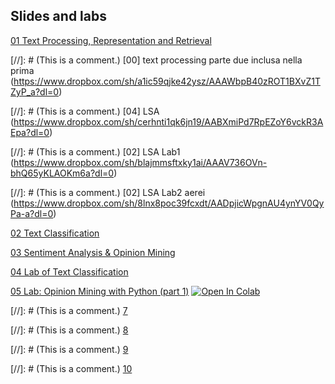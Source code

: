 ## Slides and labs

[01 Text Processing, Representation and Retrieval](https://www.dropbox.com/s/vnb8a37t458ks9x/1_text_processing_text_mining_unit_master_in_data_science.pdf?dl=0)

[//]: # (This is a comment.) [00] text processing parte due inclusa nella prima (https://www.dropbox.com/sh/a1ic59qjke42ysz/AAAWbpB40zROT1BXvZ1TZyP_a?dl=0)

[//]: # (This is a comment.) [04] LSA (https://www.dropbox.com/sh/cerhnti1qk6jn19/AABXmiPd7RpEZoY6vckR3AEpa?dl=0)

[//]: # (This is a comment.) [02] LSA Lab1 (https://www.dropbox.com/sh/blajmmsftxky1ai/AAAV736OVn-bhQ65yKLAOKm6a?dl=0)

[//]: # (This is a comment.) [02] LSA Lab2 aerei (https://www.dropbox.com/sh/8lnx8poc39fcxdt/AADpjicWpgnAU4ynYV0QyPa-a?dl=0)

[02 Text Classification](https://www.dropbox.com/sh/kyawf6200wbftuy/AACsSxww4TSLS4y4RhMkqHnha?dl=0)

[03 Sentiment Analysis & Opinion Mining](https://www.dropbox.com/s/zu0pfnvlqon94s7/3_opinion_mining_text_mining_unit_master_in_data_science.pdf?dl=0)

[04 Lab of Text Classification](https://www.dropbox.com/s/1ynr9rkjm8prw3o/E2_lab_text_classification_ntsb_in_weka.pdf?dl=0)

[05 Lab: Opinion Mining with Python (part 1)](https://github.com/unibodatascience/BBS-TextMining/blob/3674e7139b945696167bdc93f6cf04f75bc729f4/05%20-%20Opinion%20Mining%20with%20Python%20(part%201)/1_opinion_lab.ipynb) [![Open In Colab](https://colab.research.google.com/assets/colab-badge.svg)](https://colab.research.google.com/github/unibodatascience/BBS-TextMining/blob/3674e7139b945696167bdc93f6cf04f75bc729f4/05%20-%20Opinion%20Mining%20with%20Python%20(part%201)/1_opinion_lab.ipynb)

[//]: # (This is a comment.) [7](https://www.dropbox.com/sh/qi1ncl5w0ha5nb2/AAA-85J6C2Vkaz_c0VXjnelza?dl=0)

[//]: # (This is a comment.) [8](https://www.dropbox.com/sh/329jwttlehmdul7/AAB9D25UyrWnj-y7Dm0ucxZBa?dl=0)

[//]: # (This is a comment.) [9](https://www.dropbox.com/sh/wk96kco8eqb00cc/AADRSHoGF3nz7wlH01Z0-o9xa?dl=0)

[//]: # (This is a comment.) [10](https://www.dropbox.com/sh/kchyfs33ie0e5wp/AADSRSTOXyZBJSSzp_3pRJKga?dl=0)
